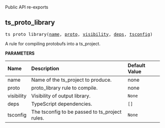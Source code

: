 <!-- Generated with Stardoc: http://skydoc.bazel.build -->

Public API re-exports

<a id="ts_proto_library"></a>

## ts_proto_library

<pre>
ts_proto_library(<a href="#ts_proto_library-name">name</a>, <a href="#ts_proto_library-proto">proto</a>, <a href="#ts_proto_library-visibility">visibility</a>, <a href="#ts_proto_library-deps">deps</a>, <a href="#ts_proto_library-tsconfig">tsconfig</a>)
</pre>

A rule for compiling protobufs into a ts_project.

**PARAMETERS**


| Name  | Description | Default Value |
| :------------- | :------------- | :------------- |
| <a id="ts_proto_library-name"></a>name |  Name of the ts_project to produce.   |  none |
| <a id="ts_proto_library-proto"></a>proto |  proto_library rule to compile.   |  none |
| <a id="ts_proto_library-visibility"></a>visibility |  Visibility of output library.   |  <code>None</code> |
| <a id="ts_proto_library-deps"></a>deps |  TypeScript dependencies.   |  <code>[]</code> |
| <a id="ts_proto_library-tsconfig"></a>tsconfig |  The tsconfig to be passed to ts_project rules.   |  <code>None</code> |


